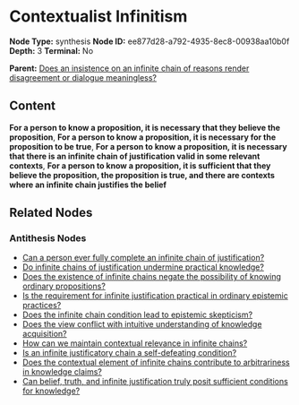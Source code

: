 # Contextualist Infinitism

**Node Type:** synthesis
**Node ID:** ee877d28-a792-4935-8ec8-00938aa10b0f
**Depth:** 3
**Terminal:** No

**Parent:** [Does an insistence on an infinite chain of reasons render disagreement or dialogue meaningless?](does-an-insistence-on-an-infinite-chain-of-reasons-render-disagreement-or-dialogue-meaningless-antithesis-4aac151e-9e2c-4a26-813a-8fafcfe3647f.md)

## Content

**For a person to know a proposition, it is necessary that they believe the proposition**, **For a person to know a proposition, it is necessary for the proposition to be true**, **For a person to know a proposition, it is necessary that there is an infinite chain of justification valid in some relevant contexts**, **For a person to know a proposition, it is sufficient that they believe the proposition, the proposition is true, and there are contexts where an infinite chain justifies the belief**

## Related Nodes

### Antithesis Nodes

- [Can a person ever fully complete an infinite chain of justification?](can-a-person-ever-fully-complete-an-infinite-chain-of-justification-antithesis-52600e4a-9d5b-476c-ae41-570aa1d1ae38.md)
- [Do infinite chains of justification undermine practical knowledge?](do-infinite-chains-of-justification-undermine-practical-knowledge-antithesis-94afa6e2-f75d-41de-a497-6f01471f8792.md)
- [Does the existence of infinite chains negate the possibility of knowing ordinary propositions?](does-the-existence-of-infinite-chains-negate-the-possibility-of-knowing-ordinary-propositions-antithesis-cf1408aa-ab45-4502-83ce-9b6d003ef10e.md)
- [Is the requirement for infinite justification practical in ordinary epistemic practices?](is-the-requirement-for-infinite-justification-practical-in-ordinary-epistemic-practices-antithesis-2814ce47-fd4a-40ec-8b15-7a7acb147e60.md)
- [Does the infinite chain condition lead to epistemic skepticism?](does-the-infinite-chain-condition-lead-to-epistemic-skepticism-antithesis-a732660e-4679-4147-ab08-ff4cc8e80c9c.md)
- [Does the view conflict with intuitive understanding of knowledge acquisition?](does-the-view-conflict-with-intuitive-understanding-of-knowledge-acquisition-antithesis-2f718909-ddb5-4a89-880b-26d31c6b7b6e.md)
- [How can we maintain contextual relevance in infinite chains?](how-can-we-maintain-contextual-relevance-in-infinite-chains-antithesis-09ada34c-b1dd-4579-97b5-c1f2fcbaab7f.md)
- [Is an infinite justificatory chain a self-defeating condition?](is-an-infinite-justificatory-chain-a-self-defeating-condition-antithesis-fed03fd4-528b-4f43-8673-2eb6e0f44fab.md)
- [Does the contextual element of infinite chains contribute to arbitrariness in knowledge claims?](does-the-contextual-element-of-infinite-chains-contribute-to-arbitrariness-in-knowledge-claims-antithesis-2a088de0-55e4-4bd2-a3eb-53a6550088c7.md)
- [Can belief, truth, and infinite justification truly posit sufficient conditions for knowledge?](can-belief-truth-and-infinite-justification-truly-posit-sufficient-conditions-for-knowledge-antithesis-3890a209-3ad7-467b-a320-6d8989af351b.md)
